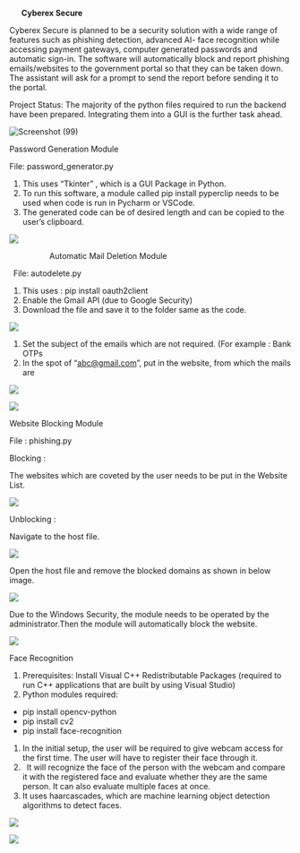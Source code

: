 ﻿
`   `**Cyberex Secure**

Cyberex Secure is planned to be a security solution with a wide range of features such as phishing detection, advanced  AI- face recognition while accessing payment gateways, computer generated passwords and automatic sign-in. The software will automatically block and report phishing emails/websites to the government portal so that they can be taken down. The assistant will ask for a prompt to send the report before sending it to the portal. 

Project Status: The majority of the python files required to run the backend have been prepared. Integrating them into a GUI is the further task ahead.

![Screenshot (99)](https://user-images.githubusercontent.com/81071871/112717913-a1688980-8f15-11eb-9157-8bac240c03e9.png)

Password Generation Module 

File:  password\_generator.py

1. This uses “Tkinter” , which is a GUI Package in Python.
1. To run this software, a module called pip install pyperclip needs to be used when code is run in Pycharm or VSCode.
1. The generated code can be of desired length and can be copied to the user’s clipboard.

![](Aspose.Words.15f817e4-d9c8-4a1e-bb38-b3ab56365d4a.002.png)

`          `Automatic Mail Deletion Module

` `File: autodelete.py

1. This uses : pip install oauth2client
1. Enable the Gmail API (due to Google Security)
1. Download the file and save it to the folder same as the code.

![](Aspose.Words.15f817e4-d9c8-4a1e-bb38-b3ab56365d4a.003.png)

1. Set the subject of the emails which are not required. (For example : Bank OTPs 
1. In the spot of “<abc@gmail.com>”, put in the website, from which the mails are 

![](Aspose.Words.15f817e4-d9c8-4a1e-bb38-b3ab56365d4a.004.png)

![](Aspose.Words.15f817e4-d9c8-4a1e-bb38-b3ab56365d4a.005.png)


Website Blocking Module 

File : phishing.py

Blocking  :

The websites which are coveted by the user needs to be put in the Website List.

![](Aspose.Words.15f817e4-d9c8-4a1e-bb38-b3ab56365d4a.006.png)

Unblocking :

Navigate to the host file.

![](Aspose.Words.15f817e4-d9c8-4a1e-bb38-b3ab56365d4a.007.png)

Open the host file and remove the blocked domains as shown in below image.

![](Aspose.Words.15f817e4-d9c8-4a1e-bb38-b3ab56365d4a.008.png)

Due to the Windows Security, the module needs to be operated by the administrator.Then the module will automatically block the website. 

![](Aspose.Words.15f817e4-d9c8-4a1e-bb38-b3ab56365d4a.009.png)






Face Recognition 

1. Prerequisites: Install Visual C++ Redistributable Packages  (required to run C++ applications that are built by using Visual Studio)
1. Python modules required:
- pip install opencv-python
- pip install cv2
- pip install face-recognition
1. In the initial setup, the user will be required to give webcam access for the first time. The user will have to register their face through it.
1. ` `It will recognize the face of the person with the webcam and compare it with the registered face and evaluate whether they are the same person. It can also evaluate multiple faces at once. 
1. It uses haarcascades, which are machine learning object detection algorithms to detect faces.

![](Aspose.Words.15f817e4-d9c8-4a1e-bb38-b3ab56365d4a.010.png)



![](Aspose.Words.15f817e4-d9c8-4a1e-bb38-b3ab56365d4a.011.png)





